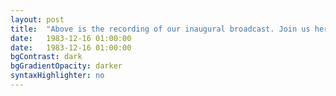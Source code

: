 ```yaml
---
layout: post
title:  "Above is the recording of our inaugural broadcast. Join us here again from 8am (Toronto Daylight Savings Time) on Wedndesday August 31st, 2016 for live streaming of our second event."
date:   1983-12-16 01:00:00
date:   1983-12-16 01:00:00
bgContrast: dark
bgGradientOpacity: darker
syntaxHighlighter: no
---
```

